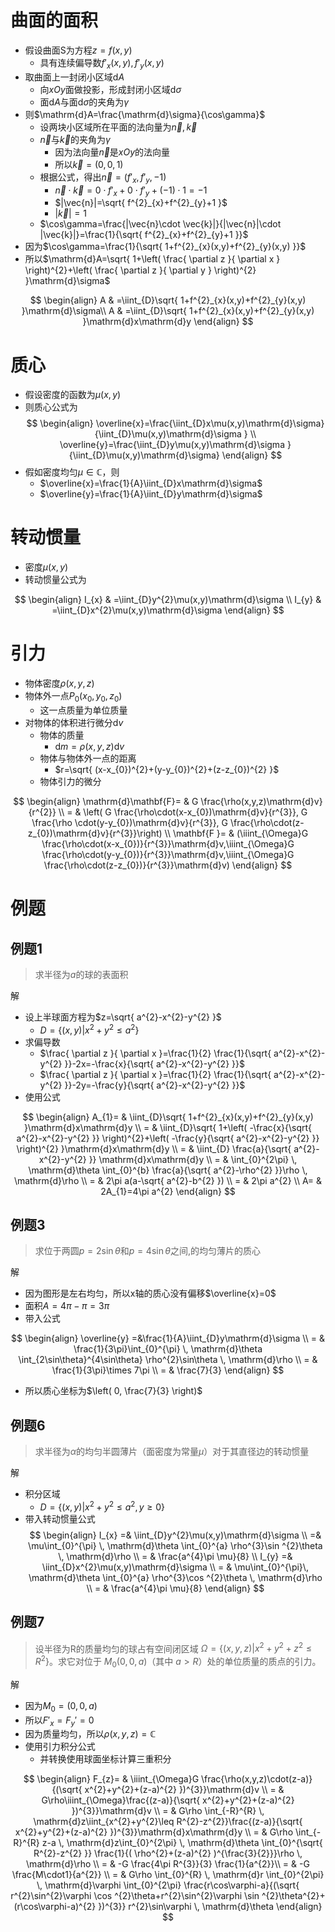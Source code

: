 # 曲面的面积

- 假设曲面S为方程$z=f(x,y)$
  - 具有连续偏导数$f'_{x}(x,y),f'_{y}(x,y)$
- 取曲面上一封闭小区域$\mathrm{d}A$
  - 向$xOy$面做投影，形成封闭小区域$\mathrm{d}\sigma$
  - 面$\mathrm{d}A$与面$\mathrm{d}\sigma$的夹角为$\gamma$
- 则$\mathrm{d}A=\frac{\mathrm{d}\sigma}{\cos\gamma}$
  - 设两块小区域所在平面的法向量为$\vec{n},\vec{k}$
  - $\vec{n}$与$\vec{k}$的夹角为$\gamma$
    - 因为法向量$\vec{n}$是$xOy$的法向量
    - 所以$\vec{k}=(0,0,1)$
  - 根据公式，得出$\vec{n}=(f'_{x},f'_{y},-1)$
    - $\vec{n}\cdot \vec{k}=0\cdot f'_{x}+0\cdot f'_{y}+(-1)\cdot1=-1$
    - $|\vec{n}|=\sqrt{ f^{2}_{x}+f^{2}_{y}+1 }$
    - $|\vec{k}|=1$
  - $\cos\gamma=\frac{|\vec{n}\cdot \vec{k}|}{|\vec{n}|\cdot |\vec{k}|}=\frac{1}{\sqrt{ f^{2}_{x}+f^{2}_{y}+1 }}$
- 因为$\cos\gamma=\frac{1}{\sqrt{ 1+f^{2}_{x}(x,y)+f^{2}_{y}(x,y) }}$
- 所以$\mathrm{d}A=\sqrt{ 1+\left( \frac{ \partial z }{ \partial x } \right)^{2}+\left( \frac{ \partial z }{ \partial y } \right)^{2} }\mathrm{d}\sigma$

$$
\begin{align}
A & =\iint_{D}\sqrt{ 1+f^{2}_{x}(x,y)+f^{2}_{y}(x,y) }\mathrm{d}\sigma\\
A & =\iint_{D}\sqrt{ 1+f^{2}_{x}(x,y)+f^{2}_{y}(x,y) }\mathrm{d}x\mathrm{d}y
\end{align}
$$

# 质心

- 假设密度的函数为$\mu(x,y)$
- 则质心公式为
$$
\begin{align}
\overline{x}=\frac{\iint_{D}x\mu(x,y)\mathrm{d}\sigma}{\iint_{D}\mu(x,y)\mathrm{d}\sigma } \\
\overline{y}=\frac{\iint_{D}y\mu(x,y)\mathrm{d}\sigma }{\iint_{D}\mu(x,y)\mathrm{d}\sigma}
\end{align}
$$
- 假如密度均匀$\mu \in\mathbb{C}$，则
  - $\overline{x}=\frac{1}{A}\iint_{D}x\mathrm{d}\sigma$
  - $\overline{y}=\frac{1}{A}\iint_{D}y\mathrm{d}\sigma$
# 转动惯量

- 密度$\mu(x,y)$
- 转动惯量公式为

$$
\begin{align}
I_{x} & =\iint_{D}y^{2}\mu(x,y)\mathrm{d}\sigma \\
I_{y} & =\iint_{D}x^{2}\mu(x,y)\mathrm{d}\sigma
\end{align}
$$

# 引力

- 物体密度$\rho(x,y,z)$
- 物体外一点$P_{0}(x_{0},y_{0},z_{0})$
  - 这一点质量为单位质量
- 对物体的体积进行微分$\mathrm{d}v$
  - 物体的质量
    - $\mathrm{d}m=\rho(x,y,z)\mathrm{d}v$
  - 物体与物体外一点的距离
    - $r=\sqrt{ (x-x_{0})^{2}+(y-y_{0})^{2}+(z-z_{0})^{2} }$
  - 物体引力的微分

$$
\begin{align}
\mathrm{d}\mathbf{F}= & G \frac{\rho(x,y,z)\mathrm{d}v}{r^{2}} \\
= & \left( G \frac{\rho\cdot(x-x_{0})\mathrm{d}v}{r^{3}},  G \frac{\rho \cdot(y-y_{0})\mathrm{d}v}{r^{3}}, G \frac{\rho\cdot(z-z_{0})\mathrm{d}v}{r^{3}}\right) \\
\mathbf{F }= & (\iiint_{\Omega}G \frac{\rho\cdot(x-x_{0})}{r^{3}}\mathrm{d}v,\iiint_{\Omega}G \frac{\rho\cdot(y-y_{0})}{r^{3}}\mathrm{d}v,\iiint_{\Omega}G \frac{\rho\cdot(z-z_{0})}{r^{3}}\mathrm{d}v)
\end{align}
$$



# 例题

## 例题1

> 求半径为$a$的球的表面积


解
- 设上半球面方程为$z=\sqrt{ a^{2}-x^{2}-y^{2} }$
  - $D=\{ (x,y)|x^{2}+y^{2}\leq a^{2} \}$
- 求偏导数
  - $\frac{ \partial z }{ \partial x }=\frac{1}{2} \frac{1}{\sqrt{ a^{2}-x^{2}-y^{2} }}-2x=-\frac{x}{\sqrt{ a^{2}-x^{2}-y^{2} }}$
  - $\frac{ \partial z }{ \partial x }=\frac{1}{2} \frac{1}{\sqrt{ a^{2}-x^{2}-y^{2} }}-2y=-\frac{y}{\sqrt{ a^{2}-x^{2}-y^{2} }}$
- 使用公式

$$
\begin{align}
A_{1}= & \iint_{D}\sqrt{ 1+f^{2}_{x}(x,y)+f^{2}_{y}(x,y) }\mathrm{d}x\mathrm{d}y \\
= & \iint_{D}\sqrt{ 1+\left( -\frac{x}{\sqrt{ a^{2}-x^{2}-y^{2} }} \right)^{2}+\left( -\frac{y}{\sqrt{ a^{2}-x^{2}-y^{2} }} \right)^{2}  }\mathrm{d}x\mathrm{d}y \\
 = &  \iint_{D} \frac{a}{\sqrt{ a^{2}-x^{2}-y^{2} }}   \mathrm{d}x\mathrm{d}y \\
= & \int_{0}^{2\pi}  \, \mathrm{d}\theta \int_{0}^{b} \frac{a}{\sqrt{ a^{2}-\rho^{2} }}\rho \, \mathrm{d}\rho \\
= & 2\pi a(a-\sqrt{ a^{2}-b^{2} }) \\
= & 2\pi a^{2} \\
A= & 2A_{1}=4\pi a^{2}
\end{align}
$$


## 例题3

> 求位于两圆$p=2\sin\theta$和$p=4\sin\theta$之间,的均匀薄片的质心

解
- 因为图形是左右均匀，所以x轴的质心没有偏移$\overline{x}=0$
- 面积$A=4\pi-\pi=3\pi$
- 带入公式

$$
\begin{align}
\overline{y}  =&\frac{1}{A}\iint_{D}y\mathrm{d}\sigma \\
 = & \frac{1}{3\pi}\int_{0}^{\pi}  \, \mathrm{d}\theta \int_{2\sin\theta}^{4\sin\theta} \rho^{2}\sin\theta \, \mathrm{d}\rho   \\
= & \frac{1}{3\pi}\times 7\pi \\
= & \frac{7}{3}
\end{align}
$$
- 所以质心坐标为$\left( 0, \frac{7}{3} \right)$

## 例题6

> 求半径为$\alpha$的均匀半圆薄片（面密度为常量$\mu$）对于其直径边的转动惯量

解
- 积分区域
  - $D=\{ (x,y)|x^{2}+y^{2}\leq a^{2},y\geq 0 \}$
- 带入转动惯量公式
$$
\begin{align}
I_{x} =& \iint_{D}y^{2}\mu(x,y)\mathrm{d}\sigma  \\
 =& \mu\int_{0}^{\pi} \, \mathrm{d}\theta \int_{0}^{a} \rho^{3}\sin ^{2}\theta  \, \mathrm{d}\rho  \\
= & \frac{a^{4}\pi \mu}{8} \\
I_{y} =& \iint_{D}x^{2}\mu(x,y)\mathrm{d}\sigma  \\
= & \mu\int_{0}^{\pi}\, \mathrm{d}\theta \int_{0}^{a} \rho^{3}\cos ^{2}\theta  \, \mathrm{d}\rho \\
= & \frac{a^{4}\pi \mu}{8}
\end{align}
$$


## 例题7

> 设半径为R的质量均匀的球占有空间闭区域 $\Omega = \{(x, y, z) | x^2 + y^2 + z^2 \leq R^2\}$。求它对位于 $M_0(0, 0, a)$（其中 $a > R$）处的单位质量的质点的引力。

解
- 因为$M_{0}=(0,0,a)$
- 所以$F'_{x}=F_{y}'=0$
- 因为质量均匀，所以$\rho(x,y,z)=\mathbb{C}$
- 使用引力积分公式
  - 并转换使用球面坐标计算三重积分

$$
\begin{align}
F_{z}= & \iiint_{\Omega}G \frac{\rho(x,y,z)\cdot(z-a)}{(\sqrt{ x^{2}+y^{2}+(z-a)^{2} })^{3}}\mathrm{d}v \\
= & G\rho\iiint_{\Omega}\frac{(z-a)}{\sqrt{ x^{2}+y^{2}+(z-a)^{2} })^{3}}\mathrm{d}v \\
= & G\rho \int_{-R}^{R}  \, \mathrm{d}z\iint_{x^{2}+y^{2}\leq R^{2}-z^{2}}\frac{(z-a)}{\sqrt{ x^{2}+y^{2}+(z-a)^{2} })^{3}}\mathrm{d}x\mathrm{d}y  \\
= & G\rho \int_{-R}^{R} z-a \, \mathrm{d}z\int_{0}^{2\pi}  \, \mathrm{d}\theta \int_{0}^{\sqrt{ R^{2}-z^{2} }} \frac{1}{( \rho^{2}+(z-a)^{2} )^{\frac{3}{2}}}\rho \, \mathrm{d}\rho   \\
= &  -G \frac{4\pi R^{3}}{3} \frac{1}{a^{2}}\\
= & -G \frac{M\cdot1}{a^{2}} \\
= & G\rho \int_{0}^{R}  \, \mathrm{d}r  \int_{0}^{2\pi}  \, \mathrm{d}\varphi \int_{0}^{2\pi} \frac{r\cos\varphi-a}{(\sqrt{ r^{2}\sin^{2}\varphi \cos ^{2}\theta+r^{2}\sin^{2}\varphi \sin ^{2}\theta^{2}+(r\cos\varphi-a)^{2} })^{3}} r^{2}\sin\varphi \, \mathrm{d}\theta
\end{align}
$$